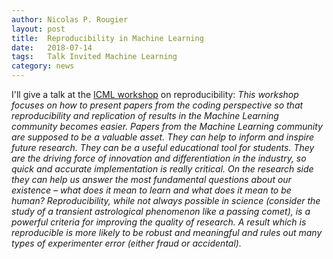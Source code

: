 ```yaml
---
author: Nicolas P. Rougier
layout: post
title:  Reproducibility in Machine Learning
date:   2018-07-14
tags:   Talk Invited Machine Learning
category: news
---
```


I'll give a talk at the [ICML workshop](https://mltrain.cc/events/enabling-reproducibility-in-machine-learning-mltrainrml-icml-2018/)  on reproducibility: *This workshop
focuses on how to present papers from the coding perspective so that
reproducibility and replication of results in the Machine Learning community
becomes easier. Papers from the Machine Learning community are supposed to be
a valuable asset. They can help to inform and inspire future research. They can
be a useful educational tool for students. They are the driving force of
innovation and differentiation in the industry, so quick and accurate
implementation is really critical. On the research side they can help us answer
the most fundamental questions about our existence – what does it mean to learn
and what does it mean to be human? Reproducibility, while not always possible
in science (consider the study of a transient astrological phenomenon like a
passing comet), is a powerful criteria for improving the quality of research. A
result which is reproducible is more likely to be robust and meaningful and
rules out many types of experimenter error (either fraud or accidental).*
